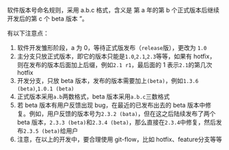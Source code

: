 软件版本号命名规则，采用 a.b.c 格式，含义是 第 a 年的第 b 个正式版本后继续开发后的第 c 个 beta 版本 ”。

有以下注意点：

  1. 软件开发雏形阶段，a 为 0，等待正式版发布（`release`版），更改为 `1.0`
  2. 主分支只放正式版本，即它的版本只能是`1.0`,`2.1`,`2.3`等等，如果有 hotfix，
     则在发布的版本后面加上后缀，例如`2.1 r1`，最后面的 1 表示`2.1`的第几次 hotfix
  3. 开发分支，只放 beta 版本，发布的版本需要加上`(beta)`，例如`1.3.6 (beta)`,`1.0.1 (beta)`
  4. 正式版本采用`a.b`两数格式，beta 版本采用`a.b.c`三数格式
  5. 若 beta 版本有用户反馈出现 bug，在最近的已发布出去的 beta 版本中修复。例如，用户反馈的版本号为`2.3.2 (bata)`，但在这之后陆续发布了两个 beta 版本，`2.3.3 (beta)`和`2.3.4 (beta)`，那么直接在`2.3.4`中修复，然后发布`2.3.5 (beta)`给用户
  6. 注意，在以上的开发中，要合理使用 git-flow，比如 hotfix、feature分支等等